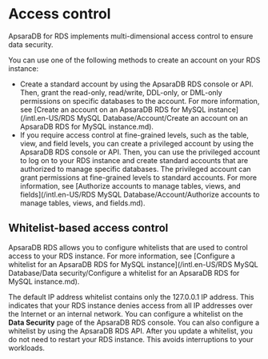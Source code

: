 # Access control

ApsaraDB for RDS implements multi-dimensional access control to ensure data security.

You can use one of the following methods to create an account on your RDS instance:

-   Create a standard account by using the ApsaraDB RDS console or API. Then, grant the read-only, read/write, DDL-only, or DML-only permissions on specific databases to the account. For more information, see [Create an account on an ApsaraDB RDS for MySQL instance](/intl.en-US/RDS MySQL Database/Account/Create an account on an ApsaraDB RDS for MySQL instance.md).
-   If you require access control at fine-grained levels, such as the table, view, and field levels, you can create a privileged account by using the ApsaraDB RDS console or API. Then, you can use the privileged account to log on to your RDS instance and create standard accounts that are authorized to manage specific databases. The privileged account can grant permissions at fine-grained levels to standard accounts. For more information, see [Authorize accounts to manage tables, views, and fields](/intl.en-US/RDS MySQL Database/Account/Authorize accounts to manage tables, views, and fields.md).

## Whitelist-based access control

ApsaraDB RDS allows you to configure whitelists that are used to control access to your RDS instance. For more information, see [Configure a whitelist for an ApsaraDB RDS for MySQL instance](/intl.en-US/RDS MySQL Database/Data security/Configure a whitelist for an ApsaraDB RDS for MySQL instance.md).

The default IP address whitelist contains only the 127.0.0.1 IP address. This indicates that your RDS instance denies access from all IP addresses over the Internet or an internal network. You can configure a whitelist on the **Data Security** page of the ApsaraDB RDS console. You can also configure a whitelist by using the ApsaraDB RDS API. After you update a whitelist, you do not need to restart your RDS instance. This avoids interruptions to your workloads.

